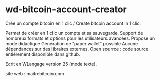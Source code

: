 # wd-bitcoin-account-creator
Crée un compte bitcoin en 1 clic / Create bitcoin account in 1 clic.

Permet de créer en 1 clic un compte et sa sauvegarde.
Support de nombreux formats et options pour les utilisateurs avancées.
Propose un mode didactique
Génération de "paper wallet" possible
Aucune dépendances sur des libraires externes.
Open sourrce : code source entièrement disponible dans github.

Ecrit en WLangage version 25 (mode texte).



site web :
maitrebitcoin.com
